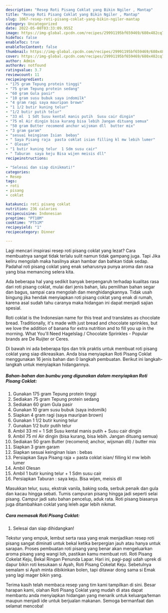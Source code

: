 ```yaml
---
description: "Resep Roti Pisang Coklat yang Bikin Ngiler , Mantap"
title: "Resep Roti Pisang Coklat yang Bikin Ngiler , Mantap"
slug: 1067-resep-roti-pisang-coklat-yang-bikin-ngiler-mantap
category: Uncategorized
date: 2022-05-08T03:33:09.955Z
image: https://img-global.cpcdn.com/recipes/29991195bf659469/680x482cq70/roti-pisang-coklat-foto-resep-utama.jpg
hideToc: false
enableToc: true
enableTocContent: false
thumbnail: https://img-global.cpcdn.com/recipes/29991195bf659469/680x482cq70/roti-pisang-coklat-foto-resep-utama.jpg
cover: https://img-global.cpcdn.com/recipes/29991195bf659469/680x482cq70/roti-pisang-coklat-foto-resep-utama.jpg
author: Admin
authorAv: notfound
ratingvalue: 3.7
reviewcount: 11
recipeingredient:
- "175 gram Tepung protein tinggi"
- "75 gram Tepung protein sedang"
- "60 gram Gula pasir"
- "10 gram susu bubuk saya indomilk"
- "4 gram ragi saya mauripan brown"
- "1 1/2 butir kuning telur"
- "1/2 butir putih telur"
- "33 ml  1 Sdt Susu kental manis putih  Susu cair dingin"
- "75 ml Air dingin bisa kurang bisa lebih Jangan dituang semua"
- "50 gram Butter recomend anchor wijsman dll  butter mix"
- "3 gram garam"
- "sesuai keinginan Isian  bebas"
- " Saya Pisang raja  pasta coklat isian filling kl mw lebih lumer"
- " Olesan"
- "1 butir kuning telur  1 Sdm susu cair"
- " Taburan  saya keju Bisa wijen meisis dll"
recipeinstructions:

- "Selesai dan siap dinikmati!"
categories:
- Resep
tags:
- roti
- pisang
- coklat

katakunci: roti pisang coklat 
nutrition: 236 calories
recipecuisine: Indonesian
preptime: "PT18M"
cooktime: "PT51M"
recipeyield: "1"
recipecategory: Dinner

---
```



Lagi mencari inspirasi resep roti pisang coklat yang lezat? Cara membuatnya sangat tidak terlalu sulit namun tidak gampang juga. Tapi Jika keliru mengolah maka hasilnya akan hambar dan bahkan tidak sedap. Padahal roti pisang coklat yang enak seharusnya punya aroma dan rasa yang bisa memancing selera kita.


Ada beberapa hal yang sedikit banyak berpengaruh terhadap kualitas rasa dari roti pisang coklat, mulai dari jenis bahan, lalu pemilihan bahan segar dan bagus, sampai cara mengolah dan menghidangkannya. Tidak usah bingung jika hendak menyiapkan roti pisang coklat yang enak di rumah, karena asal sudah tahu caranya maka hidangan ini dapat menjadi sajian spesial.

Roti coklat is the Indonesian name for this treat and translates as chocolate bread. Traditionally, it&#39;s made with just bread and chocolate sprinkles, but we love the addition of banana for extra nutrition and to fill you up in the morning. What You&#39;ll Need Hagelslag / Chocolate Sprinkles - Popular brands are De Ruijter or Ceres.


Di bawah ini ada beberapa tips dan trik praktis untuk membuat roti pisang coklat yang siap dikreasikan. Anda bisa menyiapkan Roti Pisang Coklat menggunakan 16 jenis bahan dan 0 langkah pembuatan. Berikut ini langkah-langkah untuk menyiapkan hidangannya.

<!--inarticleads1-->

##### Bahan-bahan dan bumbu yang digunakan dalam menyiapkan Roti Pisang Coklat:

1. Gunakan 175 gram Tepung protein tinggi
1. Sediakan 75 gram Tepung protein sedang
1. Sediakan 60 gram Gula pasir
1. Gunakan 10 gram susu bubuk (saya indomilk)
1. Siapkan 4 gram ragi (saya mauripan brown)
1. Gunakan 1 1/2 butir kuning telur
1. Gunakan 1/2 butir putih telur
1. Ambil 33 ml = 1 Sdt Susu kental manis putih + Susu cair dingin
1. Ambil 75 ml Air dingin (bisa kurang, bisa lebih. Jangan dituang semua)
1. Sediakan 50 gram Butter (recomend; anchor, wijsman dll) / butter mix
1. Siapkan 3 gram garam
1. Siapkan sesuai keinginan Isian : bebas
1. Persiapkan  Saya Pisang raja + pasta coklat isian/ filling kl mw lebih lumer
1. Ambil  Olesan
1. Ambil 1 butir kuning telur + 1 Sdm susu cair
1. Persiapkan  Taburan : saya keju. Bisa wijen, meisis dll


Masukkan telur, susu, ekstrak vanila, baking soda, serbuk penaik dan gula dan kacau hingga sebati. Tumis campuran pisang hingga jadi seperti selai pisang. Campur jadi satu bahan pencelup, aduk rata. Roti pisang biasanya juga ditambahkan coklat yang leleh agar lebih nikmat. 

<!--inarticleads2-->

##### Cara memasak Roti Pisang Coklat:


1. Selesai dan siap dihidangkan!

Tekstur yang empuk, lembut serta rasa yang enak menjadikan resep roti pisang sangat diminati untuk bekal ketika berpergian jauh atau hanya untuk sarapan. Proses pembuatan roti pisang yang benar akan mengeluarkan aroma pisang yang wangi loh, pastikan kamu membuat roti. Roti Pisang Cokelat Keju, Bekal Ringan Penunda Lapar. Hari ini, pagi-pagi udah uprek di dapur bikin roti kesukaan si Ayah, Roti Pisang Cokelat Keju. Sebetulnya semalam si Ayah minta dibikinkan bolen, tapi ditawar dong sama si Emak yang lagi mager bikin yang. 

Terima kasih telah membaca resep yang tim kami tampilkan di sini. Besar harapan kami, olahan Roti Pisang Coklat yang mudah di atas dapat membantu anda menyiapkan hidangan yang menarik untuk keluarga/teman maupun menjadi ide untuk berjualan makanan. Semoga bermanfaat dan selamat mencoba!

